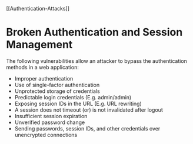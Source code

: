 [[Authentication-Attacks]]
# Broken Authentication and Session Management

The following vulnerabilities allow an attacker to bypass the authentication methods in a web application:
- Improper authentication
- Use of single-factor authentication
- Unprotected storage of credentials
- Predictable login credentials (E.g. admin/admin)
- Exposing session IDs in the URL (E.g. URL rewriting)
- A session does not timeout (or) is not invalidated after logout
- Insufficient session expiration
- Unverified password change
- Sending passwords, session IDs, and other credentials over unencrypted connections